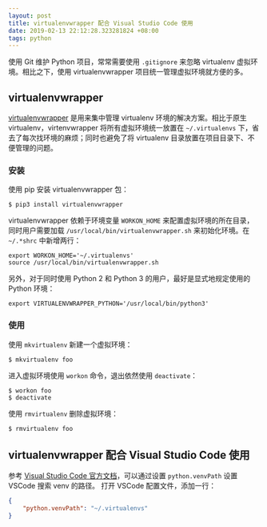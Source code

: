 ```yaml
---
layout: post
title: virtualenvwrapper 配合 Visual Studio Code 使用
date: 2019-02-13 22:12:28.323281824 +08:00
tags: python
---
```


使用 Git 维护 Python 项目，常常需要使用 `.gitignore` 来忽略 virtualenv 虚拟环境。相比之下，使用 virtualenvwrapper 项目统一管理虚拟环境就方便的多。

## virtualenvwrapper

[virtualenvwrapper](https://virtualenvwrapper.readthedocs.io/en/latest/index.html) 是用来集中管理 virtualenv 环境的解决方案。相比于原生 virtualenv，virtenvwrapper 将所有虚拟环境统一放置在 `~/.virtualenvs` 下，省去了每次找环境的麻烦；同时也避免了将 virtualenv 目录放置在项目目录下、不便管理的问题。

### 安装

使用 pip 安装 virtualenvwrapper 包：
```
$ pip3 install virtualenvwrapper
```

virtualenvwrapper 依赖于环境变量 `WORKON_HOME` 来配置虚拟环境的所在目录，同时用户需要加载 `/usr/local/bin/virtualenvwrapper.sh` 来初始化环境。在 `~/.*shrc` 中新增两行：
```
export WORKON_HOME='~/.virtualenvs'
source /usr/local/bin/virtualenvwrapper.sh
```

另外，对于同时使用 Python 2 和 Python 3 的用户，最好是显式地规定使用的 Python 环境：
```
export VIRTUALENVWRAPPER_PYTHON='/usr/local/bin/python3'
```

### 使用

使用 `mkvirtualenv` 新建一个虚拟环境：
```
$ mkvirtualenv foo
```

进入虚拟环境使用 `workon` 命令，退出依然使用 `deactivate`：
```
$ workon foo
$ deactivate
```

使用 `rmvirtualenv` 删除虚拟环境：
```
$ rmvirtualenv foo
```

## virtualenvwrapper 配合 Visual Studio Code 使用

参考 [Visual Studio Code 官方文档](https://code.visualstudio.com/docs/python/environments)，可以通过设置 `python.venvPath` 设置 VSCode 搜索 venv 的路径。
打开 VSCode 配置文件，添加一行：
```json
{
    "python.venvPath": "~/.virtualenvs"
}
```



